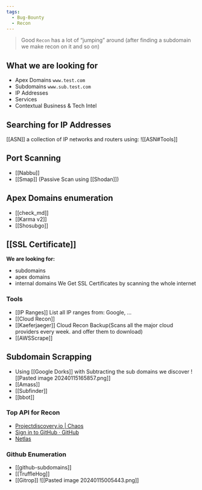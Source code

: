 ```yaml
---
tags:
  - Bug-Bounty
  - Recon
---
```

> Good `Recon`  has a lot of “jumping” around (after finding a subdomain we make recon on it and so on)
## What we are looking for
- Apex Domains ` www.test.com `
- Subdomains ` www.sub.test.com `
- IP Addresses
- Services
- Contextual Business & Tech Intel
## Searching for IP Addresses
[[ASN]] a collection of IP networks and routers using:
![[ASN#Tools]]

## Port Scanning
- [[Nabbu]]
- [[Smap]] (Passive Scan using [[Shodan]])
## Apex Domains enumeration
- [[check_md]]
- [[Karma v2]]
- [[Shosubgo]]
## [[SSL Certificate]]
**We are looking for:**
- subdomains
- apex domains
- internal domains
We Get SSL Certificates by scanning the whole internet
### Tools
- [[IP Ranges]] List all IP ranges from: Google, … 
- [[Cloud Recon]]
-  [[Kaeferjaeger]] Cloud Recon Backup(Scans all the major cloud providers every week. and offer them to download)
- [[AWSScrape]]
## Subdomain Scrapping
- Using [[Google Dorks]] with Subtracting the sub domains we discover
	![[Pasted image 20240115165857.png]]
- [[Amass]]
- [[Subfinder]]
- [[bbot]]
### Top API for Recon
- [Projectdiscovery.io | Chaos](https://chaos.projectdiscovery.io/#/)
- [Sign in to GitHub · GitHub](https://github.com/settings/tokens)
- [Netlas](https://netlas.io/)
### Github Enumeration
- [[github-subdomains]]
- [[TruffleHog]]
- [[Gitrop]]
![[Pasted image 20240115005443.png]]